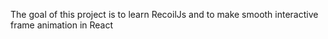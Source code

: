 The goal of this project is to learn RecoilJs and to make smooth interactive frame animation in React
